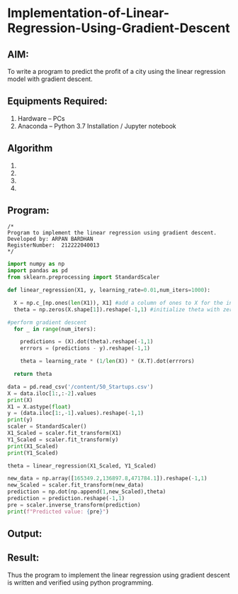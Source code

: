 # Implementation-of-Linear-Regression-Using-Gradient-Descent

## AIM:
To write a program to predict the profit of a city using the linear regression model with gradient descent.

## Equipments Required:
1. Hardware – PCs
2. Anaconda – Python 3.7 Installation / Jupyter notebook

## Algorithm
1. 
2. 
3. 
4. 

## Program:
```
/*
Program to implement the linear regression using gradient descent.
Developed by: ARPAN BARDHAN
RegisterNumber:  212222040013
*/
```

```PYTHON
import numpy as np
import pandas as pd
from sklearn.preprocessing import StandardScaler

def linear_regression(X1, y, learning_rate=0.01,num_iters=1000):

  X = np.c_[np.ones(len(X1)), X1] #add a column of ones to X for the intercept term
  theta = np.zeros(X.shape[1]).reshape(-1,1) #initialize theta with zeros

#perform gradient descent
  for _ in range(num_iters):

    predictions = (X).dot(theta).reshape(-1,1)
    errrors = (predictions - y).reshape(-1,1)

    theta = learning_rate * (1/len(X)) * (X.T).dot(errrors)

  return theta

data = pd.read_csv('/content/50_Startups.csv')
X = data.iloc[1:,:-2].values
print(X)
X1 = X.astype(float)
y = (data.iloc[1:,-1].values).reshape(-1,1)
print(y)
scaler = StandardScaler()
X1_Scaled = scaler.fit_transform(X1)
Y1_Scaled = scaler.fit_transform(y)
print(X1_Scaled)
print(Y1_Scaled)

theta = linear_regression(X1_Scaled, Y1_Scaled)

new_data = np.array([165349.2,136897.8,471784.1]).reshape(-1,1)
new_Scaled = scaler.fit_transform(new_data)
prediction = np.dot(np.append(1,new_Scaled),theta)
prediction = prediction.reshape(-1,1)
pre = scaler.inverse_transform(prediction)
print(f"Predicted value: {pre}")

```

## Output:



## Result:
Thus the program to implement the linear regression using gradient descent is written and verified using python programming.
